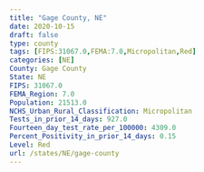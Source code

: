 ```yaml
---
title: "Gage County, NE"
date: 2020-10-15
draft: false
type: county
tags: [FIPS:31067.0,FEMA:7.0,Micropolitan,Red]
categories: [NE]
County: Gage County
State: NE
FIPS: 31067.0
FEMA_Region: 7.0
Population: 21513.0
NCHS_Urban_Rural_Classification: Micropolitan
Tests_in_prior_14_days: 927.0
Fourteen_day_test_rate_per_100000: 4309.0
Percent_Positivity_in_prior_14_days: 0.15
Level: Red
url: /states/NE/gage-county
---
```



